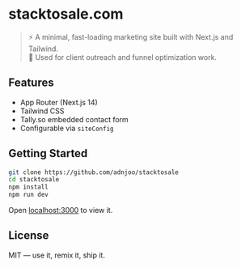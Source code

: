 # stacktosale.com

> ⚡️ A minimal, fast-loading marketing site built with Next.js and Tailwind.  
> 🧠 Used for client outreach and funnel optimization work.

## Features

- App Router (Next.js 14)
- Tailwind CSS
- Tally.so embedded contact form
- Configurable via `siteConfig`

## Getting Started

```bash
git clone https://github.com/adnjoo/stacktosale
cd stacktosale
npm install
npm run dev
````

Open [localhost:3000](http://localhost:3000) to view it.

## License

MIT — use it, remix it, ship it.
